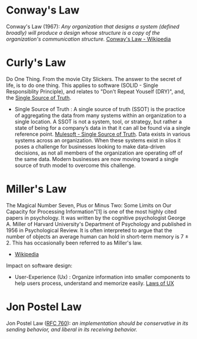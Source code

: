 
# Conway's Law
Conway's Law (1967): *Any organization that designs a system (defined broadly) will produce a design whose structure is a copy of the organization's communication structure.* [Conway's Law - Wikipedia](https://en.wikipedia.org/wiki/Conway's_law)

# Curly's Law
Do One Thing.  From the movie City Slickers.   The answer to the secret of life, is to do one thing.   This applies to software (SOLID - Single Responsiblity Principle), and relates to "Don't Repeat Youself (DRY)", and, the [Single Source of Truth](https://www.mulesoft.com/resources/esb/what-is-single-source-of-truth-ssot).
 - Single Source of Truth : A single source of truth (SSOT) is the practice of aggregating the data from many systems within an organization to a single location. A SSOT is not a system, tool, or strategy, but rather a state of being for a company’s data in that it can all be found via a single reference point. [Mulesoft - Single Source of Truth](https://www.mulesoft.com/resources/esb/what-is-single-source-of-truth-ssot).   Data exists in various systems across an organization. When these systems exist in silos it poses a challenge for businesses looking to make data-driven decisions, as not all members of the organization are operating off of the same data. Modern businesses are now moving toward a single source of truth model to overcome this challenge.

# Miller's Law
The Magical Number Seven, Plus or Minus Two: Some Limits on Our Capacity for Processing Information"[1] is one of the most highly cited papers in psychology.  It was written by the cognitive psychologist George A. Miller of Harvard University's Department of Psychology and published in 1956 in Psychological Review. It is often interpreted to argue that the number of objects an average human can hold in short-term memory is 7 ± 2. This has occasionally been referred to as Miller's law.
- [Wikipedia](https://en.wikipedia.org/wiki/The_Magical_Number_Seven,_Plus_or_Minus_Two)

Impact on software design:
- User-Experience (Ux) : Organize information into smaller components to help users process, understand and memorize easily.  [Laws of UX](https://lawsofux.com/millers-law/)

# Jon Postel Law
Jon Postel Law ([RFC 760](https://datatracker.ietf.org/doc/html/rfc791)): *an implementation should be conservative in its sending behavior, and liberal in its receiving behavior.*
